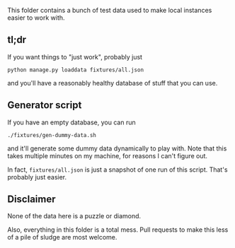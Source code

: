 This folder contains a bunch of test data used to make local instances easier to
work with.

## tl;dr

If you want things to "just work", probably just

`python manage.py loaddata fixtures/all.json`

and you'll have a reasonably healthy database of stuff that you can use.

## Generator script

If you have an empty database, you can run

`./fixtures/gen-dummy-data.sh`

and it'll generate some dummy data dynamically to play with.
Note that this takes multiple minutes on my machine,
for reasons I can't figure out.

In fact, `fixtures/all.json` is just a snapshot of one run of this script.
That's probably just easier.

## Disclaimer

None of the data here is a puzzle or diamond.

Also, everything in this folder is a total mess.
Pull requests to make this less of a pile of sludge are most welcome.